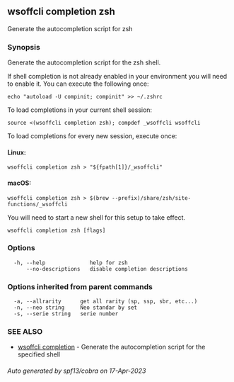 ## wsoffcli completion zsh

Generate the autocompletion script for zsh

### Synopsis

Generate the autocompletion script for the zsh shell.

If shell completion is not already enabled in your environment you will need
to enable it.  You can execute the following once:

	echo "autoload -U compinit; compinit" >> ~/.zshrc

To load completions in your current shell session:

	source <(wsoffcli completion zsh); compdef _wsoffcli wsoffcli

To load completions for every new session, execute once:

#### Linux:

	wsoffcli completion zsh > "${fpath[1]}/_wsoffcli"

#### macOS:

	wsoffcli completion zsh > $(brew --prefix)/share/zsh/site-functions/_wsoffcli

You will need to start a new shell for this setup to take effect.


```
wsoffcli completion zsh [flags]
```

### Options

```
  -h, --help              help for zsh
      --no-descriptions   disable completion descriptions
```

### Options inherited from parent commands

```
  -a, --allrarity      get all rarity (sp, ssp, sbr, etc...)
  -n, --neo string     Neo standar by set
  -s, --serie string   serie number
```

### SEE ALSO

* [wsoffcli completion](doc/wsoffcli_completion.md)	 - Generate the autocompletion script for the specified shell

###### Auto generated by spf13/cobra on 17-Apr-2023
